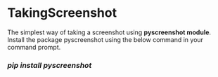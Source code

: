 # TakingScreenshot

The simplest way of taking a screenshot using <b>pyscreenshot module</b>.
</br>
Install the package pyscreenshot using the below command in your command prompt.
<br>
<h3><i>  pip install pyscreenshot</i></h3>
